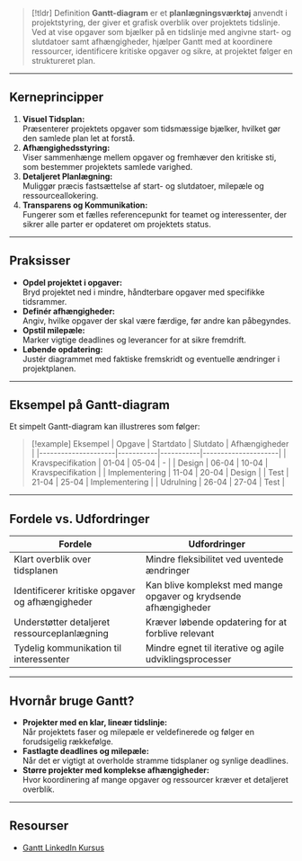 >[!tldr] Definition
> **Gantt-diagram** er et **planlægningsværktøj** anvendt i projektstyring, der giver et grafisk overblik over projektets tidslinje. Ved at vise opgaver som bjælker på en tidslinje med angivne start- og slutdatoer samt afhængigheder, hjælper Gantt med at koordinere ressourcer, identificere kritiske opgaver og sikre, at projektet følger en struktureret plan.

---

## Kerneprincipper
1. **Visuel Tidsplan:**  
   Præsenterer projektets opgaver som tidsmæssige bjælker, hvilket gør den samlede plan let at forstå.
2. **Afhængighedsstyring:**  
   Viser sammenhænge mellem opgaver og fremhæver den kritiske sti, som bestemmer projektets samlede varighed.
3. **Detaljeret Planlægning:**  
   Muliggør præcis fastsættelse af start- og slutdatoer, milepæle og ressourceallokering.
4. **Transparens og Kommunikation:**  
   Fungerer som et fælles referencepunkt for teamet og interessenter, der sikrer alle parter er opdateret om projektets status.

---

## Praksisser
- **Opdel projektet i opgaver:**  
  Bryd projektet ned i mindre, håndterbare opgaver med specifikke tidsrammer.
- **Definér afhængigheder:**  
  Angiv, hvilke opgaver der skal være færdige, før andre kan påbegyndes.
- **Opstil milepæle:**  
  Marker vigtige deadlines og leverancer for at sikre fremdrift.
- **Løbende opdatering:**  
  Justér diagrammet med faktiske fremskridt og eventuelle ændringer i projektplanen.

---

## Eksempel på Gantt-diagram
Et simpelt Gantt-diagram kan illustreres som følger:

>[!example] Eksempel
> | Opgave              | Startdato | Slutdato  | Afhængigheder       |
> |---------------------|-----------|-----------|---------------------|
> | Kravspecifikation   | 01-04     | 05-04     | -                   |
> | Design              | 06-04     | 10-04     | Kravspecifikation   |
> | Implementering      | 11-04     | 20-04     | Design              |
> | Test                | 21-04     | 25-04     | Implementering      |
> | Udrulning           | 26-04     | 27-04     | Test                |

---

## Fordele vs. Udfordringer

| **Fordele**                               | **Udfordringer**                                        |
|-------------------------------------------|---------------------------------------------------------|
| Klart overblik over tidsplanen            | Mindre fleksibilitet ved uventede ændringer             |
| Identificerer kritiske opgaver og afhængigheder | Kan blive komplekst med mange opgaver og krydsende afhængigheder |
| Understøtter detaljeret ressourceplanlægning | Kræver løbende opdatering for at forblive relevant        |
| Tydelig kommunikation til interessenter   | Mindre egnet til iterative og agile udviklingsprocesser  |

---

## Hvornår bruge Gantt?
- **Projekter med en klar, lineær tidslinje:**  
  Når projektets faser og milepæle er veldefinerede og følger en forudsigelig rækkefølge.
- **Fastlagte deadlines og milepæle:**  
  Når det er vigtigt at overholde stramme tidsplaner og synlige deadlines.
- **Større projekter med komplekse afhængigheder:**  
  Hvor koordinering af mange opgaver og ressourcer kræver et detaljeret overblik.

---

## Resourser
- [Gantt LinkedIn Kursus](https://www.linkedin.com/learning/learning-gantt-charts/a-gantt-of-gantts?u=57075649)
